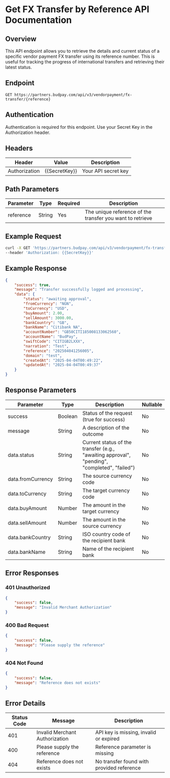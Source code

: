 # Get FX Transfer by Reference API Documentation

## Overview
This API endpoint allows you to retrieve the details and current status of a specific vendor payment FX transfer using its reference number. This is useful for tracking the progress of international transfers and retrieving their latest status.

## Endpoint
```
GET https://partners.budpay.com/api/v3/vendorpayment/fx-transfer/{reference}
```

## Authentication
Authentication is required for this endpoint. Use your Secret Key in the Authorization header.

## Headers
| Header | Value | Description |
|--------|-------|-------------|
| Authorization | {{SecretKey}} | Your API secret key |

## Path Parameters
| Parameter | Type | Required | Description |
|-----------|------|----------|-------------|
| reference | String | Yes | The unique reference of the transfer you want to retrieve |

## Example Request
```bash
curl -X GET 'https://partners.budpay.com/api/v3/vendorpayment/fx-transfer/202504041256005' \
--header 'Authorization: {{SecretKey}}'
```

## Example Response
```json
{
    "success": true,
    "message": "Transfer successfully logged and processing",
    "data": {
        "status": "awaiting approval",
        "fromCurrency": "NGN",
        "toCurrency": "USD",
        "buyAmount": 2.00,
        "sellAmount": 3000.00,
        "bankCountry": "GB",
        "bankName": "Citibank NA",
        "accountNumber": "GB50CITI185008133062560",
        "accountName": "BudPay",
        "swiftCode": "CITIGB2LXXX",
        "narration": "Test",
        "reference": "202504041256005",
        "domain": "test",
        "createdAt": "2025-04-04T00:49:22",
        "updatedAt": "2025-04-04T00:49:37"
    }
}
```

## Response Parameters
| Parameter | Type | Description | Nullable |
|-----------|------|-------------|----------|
| success | Boolean | Status of the request (true for success) | No |
| message | String | A description of the outcome | No |
| data.status | String | Current status of the transfer (e.g., "awaiting approval", "pending", "completed", "failed") | No |
| data.fromCurrency | String | The source currency code | No |
| data.toCurrency | String | The target currency code | No |
| data.buyAmount | Number | The amount in the target currency | No |
| data.sellAmount | Number | The amount in the source currency | No |
| data.bankCountry | String | ISO country code of the recipient bank | No |
| data.bankName | String | Name of the recipient bank | No |


## Error Responses

### 401 Unauthorized
```json
{
    "success": false,
    "message": "Invalid Merchant Authorization"
}
```

### 400 Bad Request
```json
{
    "success": false,
    "message": "Please supply the reference"
}
```

### 404 Not Found
```json
{
    "success": false,
    "message": "Reference does not exists"
}
```

## Error Details
| Status Code | Message | Description |
|------------|---------|-------------|
| 401 | Invalid Merchant Authorization | API key is missing, invalid or expired |
| 400 | Please supply the reference | Reference parameter is missing |
| 404 | Reference does not exists | No transfer found with provided reference |